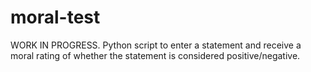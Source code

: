 # moral-test
WORK IN PROGRESS. Python script to enter a statement and receive a moral rating of whether the statement is considered positive/negative. 
